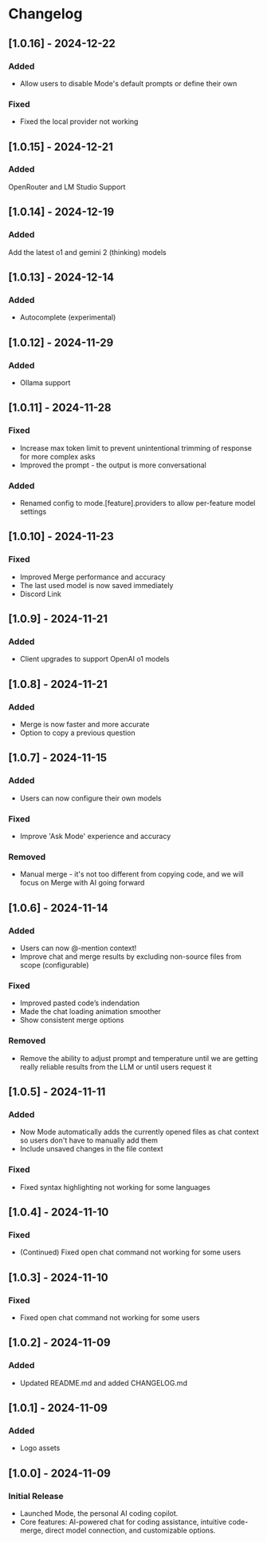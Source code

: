 # Changelog

## [1.0.16] - 2024-12-22
### Added
* Allow users to disable Mode's default prompts or define their own

### Fixed
* Fixed the local provider not working

## [1.0.15] - 2024-12-21
### Added
OpenRouter and LM Studio Support

## [1.0.14] - 2024-12-19
### Added
Add the latest o1 and gemini 2 (thinking) models

## [1.0.13] - 2024-12-14
### Added
* Autocomplete (experimental)

## [1.0.12] - 2024-11-29
### Added
* Ollama support

## [1.0.11] - 2024-11-28
### Fixed
* Increase max token limit to prevent unintentional trimming of response for more complex asks
* Improved the prompt - the output is more conversational

### Added
* Renamed config to mode.[feature].providers to allow per-feature model settings

## [1.0.10] - 2024-11-23
### Fixed
* Improved Merge performance and accuracy
* The last used model is now saved immediately
* Discord Link

## [1.0.9] - 2024-11-21
### Added
* Client upgrades to support OpenAI o1 models

## [1.0.8] - 2024-11-21
### Added
* Merge is now faster and more accurate
* Option to copy a previous question

## [1.0.7] - 2024-11-15
### Added
* Users can now configure their own models

### Fixed
* Improve 'Ask Mode' experience and accuracy

### Removed
* Manual merge - it's not too different from copying code, and we will focus on Merge with AI going forward

## [1.0.6] - 2024-11-14
### Added
* Users can now @-mention context!
* Improve chat and merge results by excluding non-source files from scope (configurable)

### Fixed
* Improved pasted code’s indendation
* Made the chat loading animation smoother
* Show consistent merge options

### Removed
* Remove the ability to adjust prompt and temperature until we are getting really reliable results from the LLM or until users request it

## [1.0.5] - 2024-11-11
### Added
- Now Mode automatically adds the currently opened files as chat context so users don't have to manually add them
- Include unsaved changes in the file context

### Fixed
- Fixed syntax highlighting not working for some languages

## [1.0.4] - 2024-11-10
### Fixed
- (Continued) Fixed open chat command not working for some users

## [1.0.3] - 2024-11-10
### Fixed
- Fixed open chat command not working for some users

## [1.0.2] - 2024-11-09
### Added
- Updated README.md and added CHANGELOG.md

## [1.0.1] - 2024-11-09
### Added
- Logo assets

## [1.0.0] - 2024-11-09
### Initial Release
- Launched Mode, the personal AI coding copilot.
- Core features: AI-powered chat for coding assistance, intuitive code-merge, direct model connection, and customizable options.